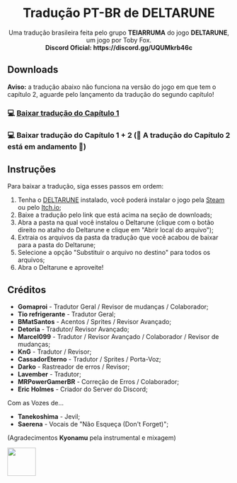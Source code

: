 <h1 align="center">
  Tradução PT-BR de DELTARUNE
</h1>

<div align="center">
<p>Uma tradução brasileira feita pelo grupo <b>TEIARRUMA</b> do jogo <b>DELTARUNE</b>, um jogo por Toby Fox. <br>
<b>Discord Oficial: https://discord.gg/UQUMkrb46c</b></p>
</div>

## Downloads
**Aviso:** a tradução abaixo não funciona na versão do jogo em que tem o capítulo 2, aguarde pelo lançamento da tradução do segundo capítulo!
### 💻 [Baixar tradução do Capítulo 1](https://github.com/Gamepreie/deltarune-traducao/releases/download/Capitulo1/DeltarunePTBR-Cap1.zip)
### 💻 Baixar tradução do Capítulo 1 + 2 (🚧 A tradução do Capítulo 2 está em andamento 🚧)

## Instruções
Para baixar a tradução, siga esses passos em ordem:

1. Tenha o [DELTARUNE](https://www.deltarune.com/) instalado, você poderá instalar o jogo pela [Steam](https://store.steampowered.com/app/1671210) ou pelo [Itch.io](https://tobyfox.itch.io/deltarune);
2. Baixe a tradução pelo link que está acima na seção de downloads;
3. Abra a pasta na qual você instalou o Deltarune (clique com o botão direito no atalho do Deltarune e clique em "Abrir local do arquivo");
4. Extraia os arquivos da pasta da tradução que você acabou de baixar para a pasta do Deltarune;
5. Selecione a opção "Substituir o arquivo no destino" para todos os arquivos;
6. Abra o Deltarune e aproveite!

## Créditos

- **Gomaproi** - Tradutor Geral / Revisor de mudanças / Colaborador;
- **Tio refrigerante** - Tradutor Geral;
- **BMatSantos** - Acentos / Sprites / Revisor Avançado;
- **Detoria** - Tradutor/ Revisor Avançado;
- **Marcel099** - Tradutor / Revisor Avançado / Colaborador / Revisor de mudanças;
- **KnG** - Tradutor / Revisor;
- **CassadorEterno** - Tradutor / Sprites / Porta-Voz;
- **Darko** - Rastreador de erros / Revisor;
- **Lavember** - Tradutor;
- **MRPowerGamerBR** - Correção de Erros / Colaborador;
- **Eric Holmes** - Criador do Server do Discord;

Com as Vozes de...

- **Tanekoshima** - Jevil;
- **Saerena** - Vocais de "Não Esqueça (Don't Forget)";

(Agradecimentos **Kyonamu** pela instrumental e mixagem)

<img width="64" height="64" src="https://user-images.githubusercontent.com/28575885/134047058-652bd587-e9af-4e84-b0cd-e99c2b4ecad7.png">

